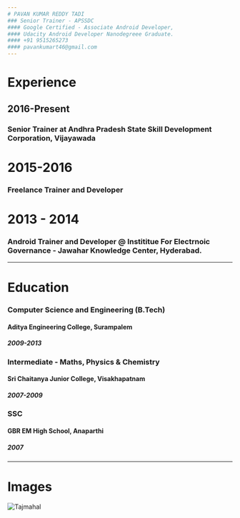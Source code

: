 ```yaml
---
# PAVAN KUMAR REDDY TADI
### Senior Trainer - APSSDC
#### Google Certified - Associate Android Developer,
#### Udacity Android Developer Nanodegreee Graduate.
#### +91 9515265273
#### pavankumart46@gmail.com
---
```

# Experience
## 2016-Present
### Senior Trainer at Andhra Pradesh State Skill Development Corporation, Vijayawada

# 2015-2016
### Freelance Trainer and Developer

# 2013 - 2014
### Android Trainer and Developer @ Instititue For Electrnoic Governance - Jawahar Knowledge Center, Hyderabad.

---

# Education
### Computer Science and Engineering (B.Tech)
#### Aditya Engineering College, Surampalem
##### 2009-2013

### Intermediate - Maths, Physics & Chemistry 
#### Sri Chaitanya Junior College, Visakhapatnam
##### 2007-2009

### SSC 
#### GBR EM High School, Anaparthi
##### 2007
---
# Images
![Tajmahal](https://cdn.britannica.com/86/170586-050-AB7FEFAE/Taj-Mahal-Agra-India.jpg)
